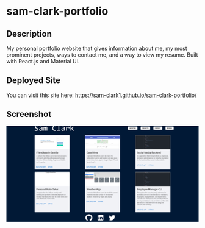 
# sam-clark-portfolio

## Description
My personal portfolio website that gives information about me, my most prominent projects, ways to contact me, and a way to view my resume. Built with React.js and Material UI.

## Deployed Site
You can visit this site here: https://sam-clark1.github.io/sam-clark-portfolio/ 

## Screenshot
<img src='./src/assets/readme.png'>